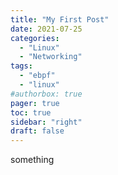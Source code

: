 ```yaml
---
title: "My First Post"
date: 2021-07-25
categories:
  - "Linux"
  - "Networking"
tags:
  - "ebpf"
  - "linux"
#authorbox: true
pager: true
toc: true
sidebar: "right"
draft: false
---
```


something
